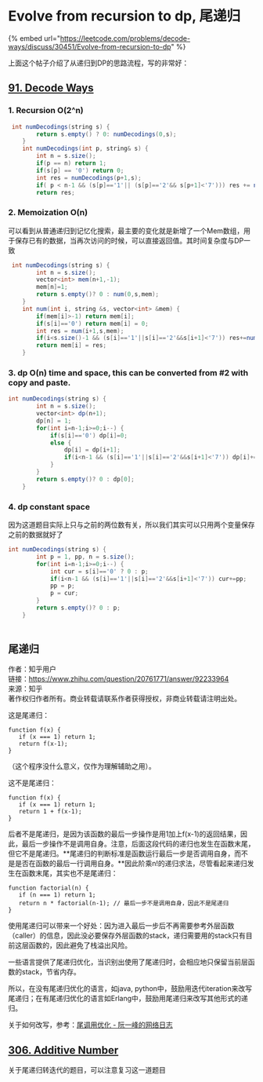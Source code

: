 # Evolve from recursion to dp, 尾递归

{% embed url="https://leetcode.com/problems/decode-ways/discuss/30451/Evolve-from-recursion-to-dp" %}

上面这个帖子介绍了从递归到DP的思路流程，写的非常好：

## [91. Decode Ways](https://leetcode.com/problems/decode-ways/discuss/30451/Evolve-from-recursion-to-dp)

### 1. Recursion O\(2^n\)

```java
 int numDecodings(string s) {
        return s.empty() ? 0: numDecodings(0,s);    
    }
    int numDecodings(int p, string& s) {
        int n = s.size();
        if(p == n) return 1;
        if(s[p] == '0') return 0;
        int res = numDecodings(p+1,s);
        if( p < n-1 && (s[p]=='1'|| (s[p]=='2'&& s[p+1]<'7'))) res += numDecodings(p+2,s);
        return res;
```

### 2. Memoization O\(n\)

可以看到从普通递归到记忆化搜索，最主要的变化就是新增了一个Mem数组，用于保存已有的数据，当再次访问的时候，可以直接返回值。其时间复杂度与DP一致

```java
 int numDecodings(string s) {
        int n = s.size();
        vector<int> mem(n+1,-1);
        mem[n]=1;
        return s.empty()? 0 : num(0,s,mem);   
    }
    int num(int i, string &s, vector<int> &mem) {
        if(mem[i]>-1) return mem[i];
        if(s[i]=='0') return mem[i] = 0;
        int res = num(i+1,s,mem);
        if(i<s.size()-1 && (s[i]=='1'||s[i]=='2'&&s[i+1]<'7')) res+=num(i+2,s,mem);
        return mem[i] = res;
    }
```

### 3. dp O\(n\) time and space, this can be converted from \#2 with copy and paste.

```java
int numDecodings(string s) {
        int n = s.size();
        vector<int> dp(n+1);
        dp[n] = 1;
        for(int i=n-1;i>=0;i--) {
            if(s[i]=='0') dp[i]=0;
            else {
                dp[i] = dp[i+1];
                if(i<n-1 && (s[i]=='1'||s[i]=='2'&&s[i+1]<'7')) dp[i]+=dp[i+2];
            }
        }
        return s.empty()? 0 : dp[0];   
    }
```

### 4. dp constant space

因为这道题目实际上只与之前的两位数有关，所以我们其实可以只用两个变量保存之前的数据就好了

```java
int numDecodings(string s) {
        int p = 1, pp, n = s.size();
        for(int i=n-1;i>=0;i--) {
            int cur = s[i]=='0' ? 0 : p;
            if(i<n-1 && (s[i]=='1'||s[i]=='2'&&s[i+1]<'7')) cur+=pp;
            pp = p;
            p = cur;
        }
        return s.empty()? 0 : p;   
    }
    
```

## 尾递归

作者：知乎用户  
链接：https://www.zhihu.com/question/20761771/answer/92233964  
来源：知乎  
著作权归作者所有。商业转载请联系作者获得授权，非商业转载请注明出处。  
  
这是尾递归：  


```text
function f(x) {
   if (x === 1) return 1;
   return f(x-1);
}
```

（这个程序没什么意义，仅作为理解辅助之用）。

这不是尾递归：

```text
function f(x) {
   if (x === 1) return 1;
   return 1 + f(x-1);
}
```

后者不是尾递归，是因为该函数的最后一步操作是用1加上f\(x-1\)的返回结果，因此，最后一步操作不是调用自身。注意，后面这段代码的递归也发生在函数末尾，但它不是尾递归。**尾递归的判断标准是函数运行最后一步是否调用自身，而不是是否在函数的最后一行调用自身。**因此阶乘n!的递归求法，尽管看起来递归发生在函数末尾，其实也不是尾递归：

```text
function factorial(n) {
   if (n === 1) return 1;
   return n * factorial(n-1); // 最后一步不是调用自身，因此不是尾递归
}
```

使用尾递归可以带来一个好处：因为进入最后一步后不再需要参考外层函数（caller）的信息，因此没必要保存外层函数的stack，递归需要用的stack只有目前这层函数的，因此避免了栈溢出风险。

一些语言提供了尾递归优化，当识别出使用了尾递归时，会相应地只保留当前层函数的stack，节省内存。

所以，在没有尾递归优化的语言，如java, python中，鼓励用迭代iteration来改写尾递归；在有尾递归优化的语言如Erlang中，鼓励用尾递归来改写其他形式的递归。

 关于如何改写，参考：[尾调用优化 - 阮一峰的网络日志](https://link.zhihu.com/?target=http%3A//www.ruanyifeng.com/blog/2015/04/tail-call.html)

## [306. Additive Number](https://leetcode.com/problems/additive-number/description/)

关于尾递归转迭代的题目，可以注意复习这一道题目

